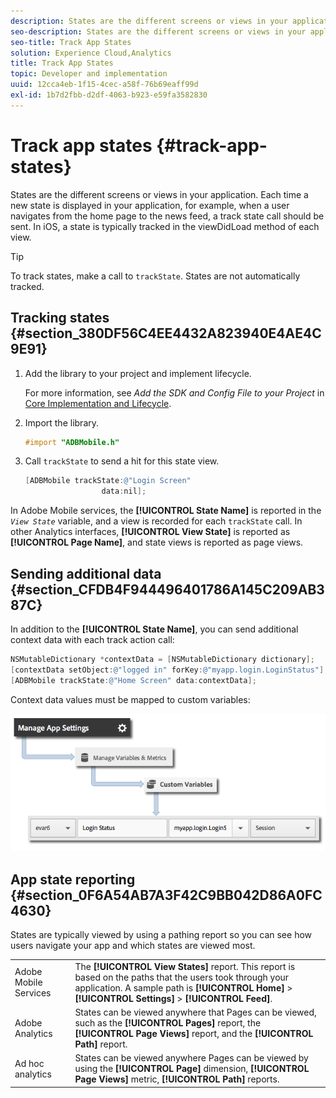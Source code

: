```yaml
---
description: States are the different screens or views in your application. Each time a new state is displayed in your application, for example, when a user navigates from the home page to the news feed, a track state call should be sent. In iOS, a state is typically tracked in the viewDidLoad method of each view.
seo-description: States are the different screens or views in your application. Each time a new state is displayed in your application, for example, when a user navigates from the home page to the news feed, a track state call should be sent. In iOS, a state is typically tracked in the viewDidLoad method of each view.
seo-title: Track App States
solution: Experience Cloud,Analytics
title: Track App States
topic: Developer and implementation
uuid: 12cca4eb-1f15-4cec-a58f-76b69eaff99d
exl-id: 1b7d2fbb-d2df-4063-b923-e59fa3582830
---
```

# Track app states {#track-app-states}

States are the different screens or views in your application. Each time a new state is displayed in your application, for example, when a user navigates from the home page to the news feed, a track state call should be sent. In iOS, a state is typically tracked in the viewDidLoad method of each view.

>[!TIP]
>
>To track states, make a call to `trackState`. States are not automatically tracked.

## Tracking states {#section_380DF56C4EE4432A823940E4AE4C9E91}

1. Add the library to your project and implement lifecycle.

    For more information, see *Add the SDK and Config File to your Project* in [Core Implementation and Lifecycle](/help/ios/getting-started/dev-qs.md). 
1. Import the library.

   ```objective-c
   #import "ADBMobile.h"
   ```

1. Call `trackState` to send a hit for this state view.

   ```objective-c
   [ADBMobile trackState:@"Login Screen"  
                    data:nil];
   ```

In Adobe Mobile services, the **[!UICONTROL State Name]** is reported in the *`View State`* variable, and a view is recorded for each `trackState` call. In other Analytics interfaces, **[!UICONTROL View State]** is reported as **[!UICONTROL Page Name]**, and state views is reported as page views.

## Sending additional data {#section_CFDB4F944496401786A145C209AB387C}

In addition to the **[!UICONTROL State Name]**, you can send additional context data with each track action call:

```objective-c
NSMutableDictionary *contextData = [NSMutableDictionary dictionary]; 
[contextData setObject:@"logged in" forKey:@"myapp.login.LoginStatus"]; 
[ADBMobile trackState:@"Home Screen" data:contextData];
```

Context data values must be mapped to custom variables: 

![](assets/map-variable-context-state.png)

## App state reporting {#section_0F6A54AB7A3F42C9BB042D86A0FC4630}

States are typically viewed by using a pathing report so you can see how users navigate your app and which states are viewed most.

| | |
|--- |--- |
|Adobe Mobile Services | The **[!UICONTROL View States]** report. This report is based on the paths that the users took through your application. A sample path is  **[!UICONTROL Home]**  >  **[!UICONTROL Settings]**  > **[!UICONTROL Feed]**. |
|Adobe Analytics|States can be viewed anywhere that Pages can be viewed, such as the **[!UICONTROL Pages]** report, the **[!UICONTROL Page Views]** report, and the **[!UICONTROL Path]** report. |
|Ad hoc analytics|States can be viewed anywhere Pages can be viewed by using the **[!UICONTROL Page]** dimension, **[!UICONTROL Page Views]** metric, **[!UICONTROL Path]** reports. |
